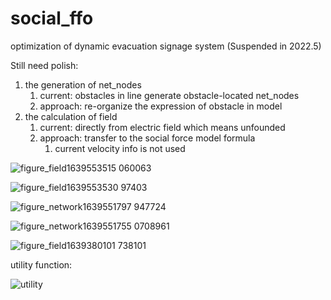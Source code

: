 # social_ffo
optimization of dynamic evacuation signage system (Suspended in 2022.5)


Still need polish:
1) the generation of net_nodes
   1) current: obstacles in line generate obstacle-located net_nodes
   2) approach: re-organize the expression of obstacle in model
2) the calculation of field 
   1) current: directly from electric field which means unfounded
   2) approach: transfer to the social force model formula
      1) current velocity info is not used

![figure_field1639553515 060063](https://user-images.githubusercontent.com/80196339/146940069-056df1d1-d3d9-42b9-80ac-017b3d1cf5fe.png)

![figure_field1639553530 97403](https://user-images.githubusercontent.com/80196339/146940372-03fa19d1-afa3-4868-ae19-3700d6ddec7b.png)

![figure_network1639551797 947724](https://user-images.githubusercontent.com/80196339/146943187-a3e2cd69-6c33-44db-9427-05c42e1d524d.png)

![figure_network1639551755 0708961](https://user-images.githubusercontent.com/80196339/146940371-6cd8ae4a-bb7d-494d-a15a-60c208289b4b.png)

![figure_field1639380101 738101](https://user-images.githubusercontent.com/80196339/146940370-e8af57e5-26fe-4d23-a907-0192781feb80.png)

utility function:

![utility](https://user-images.githubusercontent.com/80196339/146940373-b59460ae-20f2-4fb0-8270-0eee0758b541.png)
